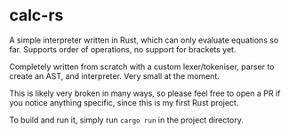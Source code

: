 # calc-rs

A simple interpreter written in Rust, which can only evaluate equations so far. Supports order of operations, no support for brackets yet.

Completely written from scratch with a custom lexer/tokeniser, parser to create an AST, and interpreter. Very small at the moment.

This is likely very broken in many ways, so please feel free to open a PR if you notice anything specific, since this is my first Rust project.

To build and run it, simply run `cargo run` in the project directory.
